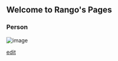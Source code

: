 ## Welcome to Rango's Pages 


### Person

![image](https://user-images.githubusercontent.com/30715970/236721629-14e2a981-ab89-42f3-89b1-5666494c1a8e.png)


[edit](https://github.com/RangoW/rangw.github.io/edit/gh-pages/index.md) 
